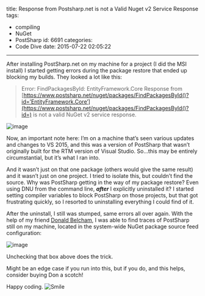 title: Response from Postsharp.net is not a Valid Nuget v2 Service Response
tags:
  - compiling
  - NuGet
  - PostSharp
id: 6691
categories:
  - Code Dive
date: 2015-07-22 02:05:22
---

After installing PostSharp.net on my machine for a project (I did the MSI install) I started getting errors during the package restore that ended up blocking my builds. They looked a lot like this:
> Error: FindPackagesById: EntityFramework.Core Response from [https://www.postsharp.net/nuget/packages/FindPackagesById()?id=’EntityFramework.Core’](https://www.postsharp.net/nuget/packages/FindPackagesById()?id=) is not a valid NuGet v2 service response.

![image](http://jameschambers.com/wp-content/uploads/2015/07/image1.png "image")

Now, an important note here: I’m on a machine that’s seen various updates and changes to VS 2015, and this was a version of PostSharp that wasn’t originally built for the RTM version of Visual Studio. So…this may be entirely circumstantial, but it’s what I ran into.

And it wasn’t just on that one package (others would give the same result) and it wasn’t just on one project. I tried to isolate this, but couldn’t find the source. Why was PostSharp getting in the way of my package restore? Even using DNU from the command line, **_after_** I explicitly uninstalled it? I started setting compiler variables to block PostSharp on those projects, but that got frustrating quickly, so I resorted to uninstalling everything I could find of it.

After the uninstall, I still was stumped, same errors all over again. With the help of my friend [Donald Belcham](https://twitter.com/dbelcham), I was able to find traces of PostSharp still on my machine, located in the system-wide NuGet package source feed configuration:

![image](http://jameschambers.com/wp-content/uploads/2015/07/image2.png "image")

Unchecking that box above does the trick.

Might be an edge case if you run into this, but if you do, and this helps, consider buying Don a scotch! 

Happy coding. ![Smile](http://jameschambers.com/wp-content/uploads/2015/07/wlEmoticon-smile1.png)
